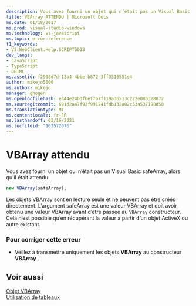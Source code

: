 ```yaml
---
description: Vous avez fourni un objet qui n’était pas un Visual Basic safeArray, alors qu’il était attendu.
title: VBArray ATTENDU | Microsoft Docs
ms.date: 01/18/2017
ms.prod: visual-studio-windows
ms.technology: vs-javascript
ms.topic: error-reference
f1_keywords:
- VS.WebClient.Help.SCRIPT5013
dev_langs:
- JavaScript
- TypeScript
- DHTML
ms.assetid: f2998d7d-13a4-4bbe-b872-3ff3316551e4
author: mikejo5000
ms.author: mikejo
manager: ghogen
ms.openlocfilehash: e344e24b3fbef7b7f119a36513c222e085328072
ms.sourcegitcommit: 691d2a47f92f991241fdb132a82c53a537198d50
ms.translationtype: MT
ms.contentlocale: fr-FR
ms.lasthandoff: 03/16/2021
ms.locfileid: "103572076"
---
```

# <a name="vbarray-expected"></a>VBArray attendu
Vous avez fourni un objet qui n’était pas un Visual Basic safeArray, alors qu’il était attendu.  
  
```js
new VBArray(safeArray);  
```  
  
 Les objets VBArray sont en lecture seule et ne peuvent pas être créés directement. L’argument safeArray est une valeur VBArray et doit avoir obtenu une valeur VBArray avant d’être passée au `VBArray` constructeur. Cela n’est possible qu’en récupérant la valeur à partir d’un objet ActiveX ou autre existant.  
  
### <a name="to-correct-this-error"></a>Pour corriger cette erreur  
  
- Veillez à transmettre uniquement les objets **VBArray** au constructeur **VBArray** .  
  
## <a name="see-also"></a>Voir aussi  
 [Objet VBArray](https://developer.mozilla.org/docs/Archive/Web/JavaScript/Microsoft_Extensions/VBArray)   
 [Utilisation de tableaux](https://developer.mozilla.org/docs/Learn/JavaScript/First_steps/Arrays)
